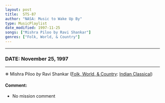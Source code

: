 ```yaml
---
layout: post
title:  STS-87
author: "NASA: Music to Wake Up By"
type: MusicPlaylist
date_modified: 1997-11-25
songs: ["Mishra Piloo by Ravi Shankar"]
genres: ["Folk, World, & Country"]
---
```


----
### DATE: November 25, 1997
----
✵ Mishra Piloo *by* Ravi Shankar ([Folk, World, & Country](https://www.discogs.com/genre/Folk%2C%20World%2C%20%26%20Country): [Indian Classical](https://www.discogs.com/style/Indian%20Classical)) <a target="blank_" href="https://www.discogs.com/Ravi-Shankar-Raga-Nata-Bhairav-Raga-Mishra-Piloo/release/11874855">
    <i class="fas fa-compact-disc"
       title="Discogs entry for this song"
       alt="Discogs entry for this song"
       style="font-size: 1.1em;"></i></a>
    

#### Comment:
* No mission comment



<br/>
<center>
	<a target="_blank"
	   href="https://twitter.com/intent/tweet?hashtags=Space,NASA,Playlist,NASAWakeupCalls,SpaceProgram&text=🚀 {{ page.author}}, '{{ page.songs.first }}' {{ page.title }}, {{ page.date | date: '%B %d, %Y' }}, {{ site.url }}{{ page.url }}&via=nasawakeupcalls"><i class="fab fa-twitter" title="Tweet this page" alt="Tweet this page" style="font-size: 1.3em;"></i></a>
	&nbsp; 	<i class="fas fa-user-astronaut" style="font-size: 1.5em;"></i> &nbsp;
    <a id="custom_amazon_link"
       type="amzn" search="#"
       category="popular music">
    <i class="fab fa-amazon" style="font-size: 1.3em;"></i></a>
</center>

<!-- Randomly resolve an individual entry from a song array -->
<script src="/assets/javascript/seedrandom.min.js"></script>
<script>
  var wake_me_up = ["Mishra Piloo by Ravi Shankar"];
  var prng = new Math.seedrandom();
  function randomSong() {
    song = wake_me_up[Math.floor(Math.random() * wake_me_up.length)];
    var amazon_link = document.getElementById("custom_amazon_link");
    amazon_link.setAttribute("search", song);
  }
  window.onload = randomSong();
</script>
